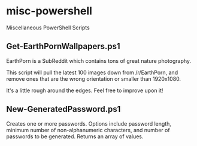 # misc-powershell
Miscellaneous PowerShell Scripts

## Get-EarthPornWallpapers.ps1
EarthPorn is a SubReddit which contains tons of great nature photography.

This script will pull the latest 100 images down from /r/EarthPorn, and remove ones that are the wrong orientation or smaller than 1920x1080.

It's a little rough around the edges. Feel free to improve upon it!

## New-GeneratedPassword.ps1
Creates one or more passwords. Options include password length, minimum number of non-alphanumeric characters, and number of passwords to be generated. Returns an array of values.
